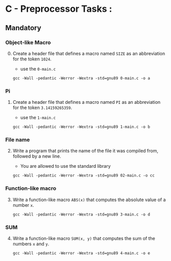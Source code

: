 # C - Preprocessor Tasks :

 
 


## Mandatory





### Object-like Macro

0. Create a header file that defines a macro named `SIZE` as an abbreviation for the token `1024`.
    - use the `0-main.c`

    ```{bash}
    gcc -Wall -pedantic -Werror -Wextra -std=gnu89 0-main.c -o a	
    ```

### Pi

1. Create a header file that defines a macro named `PI` as an abbreviation for the token `3.14159265359`.
    - use the `1-main.c`

    ```{bash}
    gcc -Wall -pedantic -Werror -Wextra -std=gnu89 1-main.c -o b	
    ```


### File name

2. Write a program that prints the name of the file it was compiled from, followed by a new line.
    - You are allowed to use the standard library

    ```{bash}
    gcc -Wall -pedantic -Werror -Wextra -std=gnu89 02-main.c -o cc	
    ```


### Function-like macro

3. Write a function-like macro `ABS(x)` that computes the absolute value of a number `x`.

    ```{bash}
    gcc -Wall -pedantic -Werror -Wextra -std=gnu89 3-main.c -o d	
    ```


### SUM

4. Write a function-like macro `SUM(x, y)` that computes the sum of the numbers `x` and `y`.

    ```{bash}
    gcc -Wall -pedantic -Werror -Wextra -std=gnu89 4-main.c -o e	
    ```
